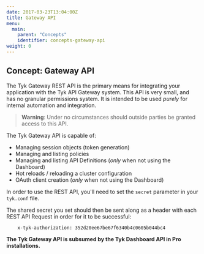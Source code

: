 ```yaml
---
date: 2017-03-23T13:04:00Z
title: Gateway API
menu:
  main:
    parent: "Concepts"
    identifier: concepts-gateway-api
weight: 0 
---
```


## Concept: Gateway API

The Tyk Gateway REST API is the primary means for integrating your application with the Tyk API Gateway system. This API is very small, and has no granular permissions system. It is intended to be used *purely* for internal automation and integration.

> **Warning**: Under no circumstances should outside parties be granted access to this API.

The Tyk Gateway API is capable of:

*   Managing session objects (token generation)
*   Managing and listing policies
*   Managing and listing API Definitions (*only* when not using the Dashboard)
*   Hot reloads / reloading a cluster configuration
*   OAuth client creation (*only* when not using the Dashboard)

In order to use the REST API, you'll need to set the `secret` parameter in your `tyk.conf` file.

The shared secret you set should then be sent along as a header with each REST API Request in order for it to be successful:
```
    x-tyk-authorization: 352d20ee67be67f6340b4c0605b044bc4
```

**The Tyk Gateway API is subsumed by the Tyk Dashboard API in Pro installations.**